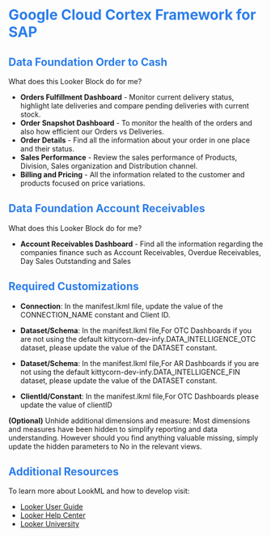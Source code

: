 <h1><span style="color:#2d7eea">Google Cloud Cortex Framework for SAP</span></h1>

<h2><span style="color:#2d7eea">Data Foundation Order to Cash</span></h2>

What does this Looker Block do for me?
- **Orders Fulfillment Dashboard** - Monitor current delivery status, highlight late deliveries and compare pending deliveries with current stock.
- **Order Snapshot Dashboard** - To monitor the health of the orders and also how efficient our Orders vs Deliveries.
- **Order Details** - Find all the information about your order in one place and their status.
- **Sales Performance** - Review the sales performance of Products, Division, Sales organization and Distribution channel.
- **Billing and Pricing** - All the information related to the customer and products focused on price variations.

<h2><span style="color:#2d7eea">Data Foundation Account Receivables</span></h2>

What does this Looker Block do for me?
- **Account Receivables Dashboard** - Find all the information regarding the companies finance such as Account Receivables, Overdue Receivables, Day Sales Outstanding and Sales


<h2><span style="color:#2d7eea">Required Customizations</span></h2>

- **Connection**: In the manifest.lkml file, update the value of the CONNECTION_NAME constant and Client ID.

- **Dataset/Schema**: In the manifest.lkml file,For OTC Dashboards if you are not using the default kittycorn-dev-infy.DATA_INTELLIGENCE_OTC dataset, please update the value of the DATASET constant.

- **Dataset/Schema**: In the manifest.lkml file,For AR Dashboards if you are not using the default kittycorn-dev-infy.DATA_INTELLIGENCE_FIN dataset, please update the value of the DATASET constant.

- **ClientId/Constant**: In the manifest.lkml file,For OTC Dashboards please update the value of clientID

**(Optional)** Unhide additional dimensions and measure: Most dimensions and measures have been hidden to simplify reporting and data understanding. However should you find anything valuable missing, simply update the hidden parameters to No in the relevant views.

<h2><span style="color:#2d7eea">Additional Resources</span></h2>

To learn more about LookML and how to develop visit:
- [Looker User Guide](https://looker.com/guide)
- [Looker Help Center](https://help.looker.com)
- [Looker University](https://training.looker.com/)
